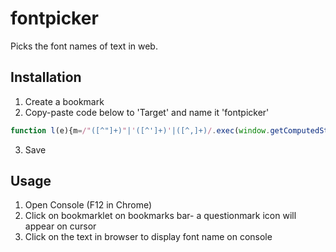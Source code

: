 # fontpicker
Picks the font names of text in web.

## Installation
1. Create a bookmark
2. Copy-paste code below to 'Target' and name it 'fontpicker'
```javascript
function l(e){m=/"([^"]+)"|'([^']+)'|([^,]+)/.exec(window.getComputedStyle(e.target).fontFamily),console.log(m[1]||m[2]||m[3]),b.removeChild(s),b.removeEventListener("click",l),e.preventDefault()}var d=document,b=d.body,s=d.createElement("style"),m;s.innerHTML="*{cursor:help !important;}",b.appendChild(s),b.addEventListener("click",l,0);
```
3. Save

## Usage
1. Open Console (F12 in Chrome)
2. Click on bookmarklet on bookmarks bar- a questionmark icon will appear on cursor
3. Click on the text in browser to display font name on console
